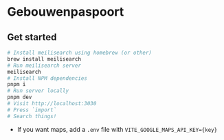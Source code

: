 # Gebouwenpaspoort

## Get started

```sh
# Install meilisearch using homebrew (or other)
brew install meilisearch
# Run meilisearch server
meilisearch
# Install NPM dependencies
pnpm i
# Run server locally
pnpm dev
# Visit http://localhost:3030
# Press `import`
# Search things!
```

- If you want maps, add a `.env` file with `VITE_GOOGLE_MAPS_API_KEY={key}`
